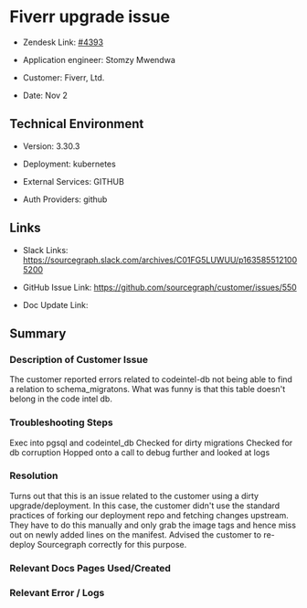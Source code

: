 

# Fiverr upgrade issue <!-- Ticket Title  Hint: include keywords to make it searchable -->



- Zendesk Link: [#4393](https://sourcegraph.zendesk.com/agent/tickets/4393)

- Application engineer: Stomzy Mwendwa

- Customer: Fiverr, Ltd. <!-- Redact if this contains personally identifying information -->

- Date: Nov 2


<!-- Data populated from integration, speak to Ben Gordon or Michael Bali if not working -->

<!-- During Internal team trial, fill missing data manually (we are waiting for all data to sync) -->



## Technical Environment

- Version: 3.30.3​

- Deployment: kubernetes

- External Services: GITHUB

- Auth Providers: github





## Links
<!-- Data for application engineer manual entry -->
- Slack Links: https://sourcegraph.slack.com/archives/C01FG5LUWUU/p1635855121005200 

- GitHub Issue Link: https://github.com/sourcegraph/customer/issues/550 

- Doc Update Link:



## Summary

### Description of Customer Issue

The customer reported errors related to codeintel-db not being able to find a relation to schema_migratons. What was funny is that this table doesn't belong in the code intel db. 

### Troubleshooting Steps

Exec into pgsql and codeintel_db
Checked for dirty migrations
Checked for db corruption
Hopped onto a call to debug further and looked at logs

### Resolution

Turns out that this is an issue related to the customer using a dirty upgrade/deployment. In this case, the customer didn't use the standard practices of forking our deployment repo and fetching changes upstream. They have to do this manually and only grab the image tags and hence miss out on newly added lines on the manifest. Advised the customer to re-deploy Sourcegraph correctly for this purpose.

### Relevant Docs Pages Used/Created



### Relevant Error / Logs

<!-- Please redact keys, tokens, and personal identifying information -->




<!-- Once complete, upload a copy to https://github.com/sourcegraph/support-tools-internal/tree/main/resolved-tickets as a .md file -->
<!-- Name the file 4393.md -->
